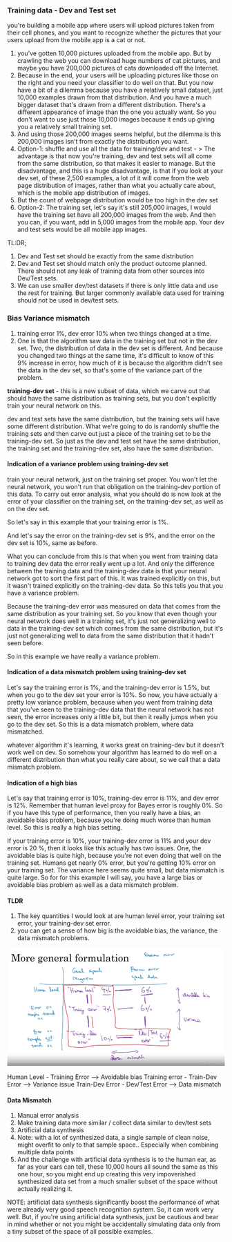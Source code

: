 ### Training data - Dev and Test set
 you're building a mobile app where users will upload pictures taken from their cell phones, and you want to recognize whether the pictures that your users upload from the mobile app is a cat or not.

1. you've gotten 10,000 pictures uploaded from the mobile app. But by crawling the web you can download huge numbers of cat pictures, and maybe you have 200,000 pictures of cats downloaded off the Internet.
2. Because in the end, your users will be uploading pictures like those on the right and you need your classifier to do well on that. But you now have a bit of a dilemma because you have a relatively small dataset, just 10,000 examples drawn from that distribution. And you have a much bigger dataset that's drawn from a different distribution. There's a different appearance of image than the one you actually want. So you don't want to use just those 10,000 images because it ends up giving you a relatively small training set.
3. And using those 200,000 images seems helpful, but the dilemma is this 200,000 images isn't from exactly the distribution you want.
4. Option-1: shuffle and use all the data for training/dev and test - > The advantage is that now you're training, dev and test sets will all come from the same distribution, so that makes it easier to manage. But the disadvantage, and this is a huge disadvantage, is that if you look at your dev set, of these 2,500 examples, a lot of it will come from the web page distribution of images, rather than what you actually care about, which is the mobile app distribution of images.
5. But the count of webpage distribution would be too high in the dev set
6. Option-2: The training set, let's say it's still 205,000 images, I would have the training set have all 200,000 images from the web. And then you can, if you want, add in 5,000 images from the mobile app. Your dev and test sets would be all mobile app images.


TL:DR;
1. Dev and Test set should be exactly from the same distribution
2. Dev and Test set should match only the product outcome planned. There should not any leak of training data from other sources into Dev/Test sets.
3. We can use smaller dev/test datasets if there is only little data and use the rest for training. But larger commonly available data used for training should not be used in dev/test sets.


### Bias Variance mismatch
1.  training error 1%, dev error 10% when two things changed at a time. 
2. One is that the algorithm saw data in the training set but not in the dev set. Two, the distribution of data in the dev set is different. And because you changed two things at the same time, it's difficult to know of this 9% increase in error, how much of it is because the algorithm didn't see the data in the dev set, so that's some of the variance part of the problem.

**training-dev set** - this is a new subset of data, which we carve out that should have the same distribution as training sets, but you don't explicitly train your neural network on this.

dev and test sets have the same distribution, but the training sets will have some different distribution. What we're going to do is randomly shuffle the training sets and then carve out just a piece of the training set to be the training-dev set. So just as the dev and test set have the same distribution, the training set and the training-dev set, also have the same distribution.

#### Indication of a variance problem using training-dev set
train your neural network, just on the training set proper. You won't let the neural network, you won't run that obligation on the training-dev portion of this data. To carry out error analysis, what you should do is now look at the error of your classifier on the training set, on the training-dev set, as well as on the dev set.

So let's say in this example that your training error is 1%.

And let's say the error on the training-dev set is 9%, and the error on the dev set is 10%, same as before.

What you can conclude from this is that when you went from training data to training dev data the error really went up a lot. And only the difference between the training data and the training-dev data is that your neural network got to sort the first part of this. It was trained explicitly on this, but it wasn't trained explicitly on the training-dev data. So this tells you that you have a variance problem.

Because the training-dev error was measured on data that comes from the same distribution as your training set. So you know that even though your neural network does well in a training set, it's just not generalizing well to data in the training-dev set which comes from the same distribution, but it's just not generalizing well to data from the same distribution that it hadn't seen before.

So in this example we have really a variance problem.

#### Indication of a data mismatch problem using training-dev set
Let's say the training error is 1%, and the training-dev error is 1.5%, but when you go to the dev set your error is 10%. So now, you have actually a pretty low variance problem, because when you went from training data that you've seen to the training-dev data that the neural network has not seen, the error increases only a little bit, but then it really jumps when you go to the dev set. So this is a data mismatch problem, where data mismatched.

whatever algorithm it's learning, it works great on training-dev but it doesn't work well on dev. So somehow your algorithm has learned to do well on a different distribution than what you really care about, so we call that a data mismatch problem.

#### Indication of a high bias
Let's say that training error is 10%, training-dev error is 11%, and dev error is 12%. Remember that human level proxy for Bayes error is roughly 0%. So if you have this type of performance, then you really have a bias, an avoidable bias problem, because you're doing much worse than human level. So this is really a high bias setting.

If your training error is 10%, your training-dev error is 11% and your dev error is 20 %, then it looks like this actually has two issues. One, the avoidable bias is quite high, because you're not even doing that well on the training set. Humans get nearly 0% error, but you're getting 10% error on your training set. The variance here seems quite small,
but data mismatch is quite large. So for for this example I will say, you have a large bias or avoidable bias problem as well as a data mismatch problem.

#### TLDR
1. The key quantities I would look at are human level error, your training set error, your training-dev set error.
2. you can get a sense of how big is the avoidable bias, the variance, the data mismatch problems.

![general_formulation.png](general_formulation.png)

Human Level - Training Error --> Avoidable bias
Training error - Train-Dev Error --> Variance issue
Train-Dev Error - Dev/Test Error --> Data mismatch  


#### Data Mismatch
1. Manual error analysis
2. Make training data more similar / collect data similar to dev/test sets
3. Artificial data synthesis
4. Note: with a lot of synthesized data, a single sample of clean noise, might overfit to only to that sample space.. Especially when combining multiple data points
5. And the challenge with artificial data synthesis is to the human ear, as far as your ears can tell, these 10,000 hours all sound the same as this one hour, so you might end up creating this very impoverished synthesized data set from a much smaller subset of the space without actually realizing it. 

NOTE: artificial data synthesis significantly boost the performance of what were already very good speech recognition system. So, it can work very well. But, if you're using artificial data synthesis, just be cautious and bear in mind whether or not you might be accidentally simulating data only from a tiny subset of the space of all possible examples. 

